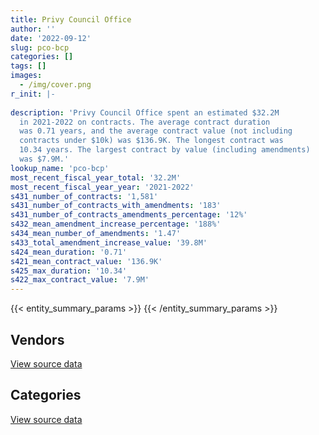 ```yaml
---
title: Privy Council Office
author: ''
date: '2022-09-12'
slug: pco-bcp
categories: []
tags: []
images:
  - /img/cover.png
r_init: |-
  
description: 'Privy Council Office spent an estimated $32.2M
  in 2021-2022 on contracts. The average contract duration
  was 0.71 years, and the average contract value (not including
  contracts under $10k) was $136.9K. The longest contract was
  10.34 years. The largest contract by value (including amendments)
  was $7.9M.'
lookup_name: 'pco-bcp'
most_recent_fiscal_year_total: '32.2M'
most_recent_fiscal_year_year: '2021-2022'
s431_number_of_contracts: '1,581'
s431_number_of_contracts_with_amendments: '183'
s431_number_of_contracts_amendments_percentage: '12%'
s432_mean_amendment_increase_percentage: '188%'
s434_mean_number_of_amendments: '1.47'
s433_total_amendment_increase_value: '39.8M'
s424_mean_duration: '0.71'
s421_mean_contract_value: '136.9K'
s425_max_duration: '10.34'
s422_max_contract_value: '7.9M'
---
```


<script src="/rmarkdown-libs/htmlwidgets/htmlwidgets.js"></script>
<link href="/rmarkdown-libs/datatables-css/datatables-crosstalk.css" rel="stylesheet" />
<script src="/rmarkdown-libs/datatables-binding/datatables.js"></script>
<script src="/rmarkdown-libs/jquery/jquery-3.6.0.min.js"></script>
<link href="/rmarkdown-libs/dt-core-bootstrap/css/dataTables.bootstrap.min.css" rel="stylesheet" />
<link href="/rmarkdown-libs/dt-core-bootstrap/css/dataTables.bootstrap.extra.css" rel="stylesheet" />
<script src="/rmarkdown-libs/dt-core-bootstrap/js/jquery.dataTables.min.js"></script>
<script src="/rmarkdown-libs/dt-core-bootstrap/js/dataTables.bootstrap.min.js"></script>
<link href="/rmarkdown-libs/crosstalk/css/crosstalk.min.css" rel="stylesheet" />
<script src="/rmarkdown-libs/crosstalk/js/crosstalk.min.js"></script>
<script src="/rmarkdown-libs/htmlwidgets/htmlwidgets.js"></script>
<link href="/rmarkdown-libs/datatables-css/datatables-crosstalk.css" rel="stylesheet" />
<script src="/rmarkdown-libs/datatables-binding/datatables.js"></script>
<script src="/rmarkdown-libs/jquery/jquery-3.6.0.min.js"></script>
<link href="/rmarkdown-libs/dt-core-bootstrap/css/dataTables.bootstrap.min.css" rel="stylesheet" />
<link href="/rmarkdown-libs/dt-core-bootstrap/css/dataTables.bootstrap.extra.css" rel="stylesheet" />
<script src="/rmarkdown-libs/dt-core-bootstrap/js/jquery.dataTables.min.js"></script>
<script src="/rmarkdown-libs/dt-core-bootstrap/js/dataTables.bootstrap.min.js"></script>
<link href="/rmarkdown-libs/crosstalk/css/crosstalk.min.css" rel="stylesheet" />
<script src="/rmarkdown-libs/crosstalk/js/crosstalk.min.js"></script>

{{< entity_summary_params >}}
{{< /entity_summary_params >}}

## Vendors

<div id="htmlwidget-1" style="width:100%;height:auto;" class="datatables html-widget"></div>
<script type="application/json" data-for="htmlwidget-1">{"x":{"style":"bootstrap","filter":"none","vertical":false,"data":[["<a href=\"/vendors/adga_group/\">ADGA Group<\/a>","<a href=\"/vendors/adrm_technology_consulting/\">ADRM Technology Consulting<\/a>","<a href=\"/vendors/advanced_business_interiors/\">Advanced Business Interiors<\/a>","<a href=\"/vendors/advanced_chippewa_technologies/\">Advanced Chippewa Technologies<\/a>","<a href=\"/vendors/altis_human_resources/\">Altis Human Resources<\/a>","<a href=\"/vendors/aon_reed_stenhouse/\">Aon Reed Stenhouse<\/a>","<a href=\"/vendors/applied_electonics/\">Applied Electonics<\/a>","<a href=\"/vendors/ari_financial_services/\">ARI Financial Services<\/a>","<a href=\"/vendors/artemp_personnel_services/\">Artemp Personnel Services<\/a>","<a href=\"/vendors/avi_spl_canada/\">AVI SPL Canada<\/a>","<a href=\"/vendors/bdo_canada/\">BDO Canada<\/a>","<a href=\"/vendors/bell_canada/\">Bell Canada<\/a>","<a href=\"/vendors/canadian_corps_of_commissionaires/\">Canadian Corps of Commissionaires<\/a>","<a href=\"/vendors/canon/\">Canon<\/a>","<a href=\"/vendors/carahsoft_technology/\">Carahsoft Technology<\/a>","<a href=\"/vendors/cdw_canada/\">CDW Canada<\/a>","<a href=\"/vendors/cgi/\">CGI<\/a>","<a href=\"/vendors/cision_canada/\">Cision Canada<\/a>","<a href=\"/vendors/cofomo/\">Cofomo<\/a>","<a href=\"/vendors/compugen/\">Compugen<\/a>","<a href=\"/vendors/contract_community/\">Contract Community<\/a>","<a href=\"/vendors/coradix_technology_consulting/\">Coradix Technology Consulting<\/a>","<a href=\"/vendors/cossette_communications/\">Cossette Communications<\/a>","<a href=\"/vendors/decisive_group/\">Decisive Group<\/a>","<a href=\"/vendors/dell_computer/\">Dell Computer<\/a>","<a href=\"/vendors/deloitte/\">Deloitte<\/a>","<a href=\"/vendors/dynabook_canada/\">Dynabook Canada<\/a>","<a href=\"/vendors/dynamic_personnel_consultants/\">Dynamic Personnel Consultants<\/a>","<a href=\"/vendors/ebsco_canada/\">EBSCO Canada<\/a>","<a href=\"/vendors/eclipsys_solutions/\">Eclipsys Solutions<\/a>","<a href=\"/vendors/ecole_de_langues_abce/\">Ecole De Langues Abce<\/a>","<a href=\"/vendors/ecole_de_langues_la_cite/\">Ecole De Langues La Cite<\/a>","<a href=\"/vendors/ekos_research_associates/\">Ekos Research Associates<\/a>","<a href=\"/vendors/environics_research_group/\">Environics Research Group<\/a>","<a href=\"/vendors/evaluation_personnel_selection/\">Evaluation Personnel Selection<\/a>","<a href=\"/vendors/excel_human_resources/\">Excel Human Resources<\/a>","<a href=\"/vendors/factiva/\">Factiva<\/a>","<a href=\"/vendors/fast_forward_french/\">Fast Forward French<\/a>","<a href=\"/vendors/federal_express_canada/\">Federal Express Canada<\/a>","<a href=\"/vendors/fmc_professionals/\">FMC Professionals<\/a>","<a href=\"/vendors/ford_motor_company/\">Ford Motor Company<\/a>","<a href=\"/vendors/garda_security_group/\">Garda Security Group<\/a>","<a href=\"/vendors/gartner/\">Gartner<\/a>","<a href=\"/vendors/general_dynamics/\">General Dynamics<\/a>","<a href=\"/vendors/global_knowledge/\">Global Knowledge<\/a>","<a href=\"/vendors/global_upholstery/\">Global Upholstery<\/a>","<a href=\"/vendors/graybridge_international_consulting/\">Graybridge International Consulting<\/a>","<a href=\"/vendors/horizant/\">Horizant<\/a>","<a href=\"/vendors/hypertec/\">Hypertec<\/a>","<a href=\"/vendors/i4c_information_technology/\">I4C Information Technology<\/a>","<a href=\"/vendors/ibiska_telecom/\">Ibiska Telecom<\/a>","<a href=\"/vendors/ibm_canada/\">IBM Canada<\/a>","<a href=\"/vendors/ihs_global/\">IHS Global<\/a>","<a href=\"/vendors/interactive_audio_visual/\">Interactive Audio Visual<\/a>","<a href=\"/vendors/ipsos/\">Ipsos<\/a>","<a href=\"/vendors/ipss/\">IPSS<\/a>","<a href=\"/vendors/iron_mountain/\">Iron Mountain<\/a>","<a href=\"/vendors/itex/\">ITEX<\/a>","<a href=\"/vendors/konica_minolta_business_solutions/\">Konica Minolta Business Solutions<\/a>","<a href=\"/vendors/l3harris/\">L3Harris<\/a>","<a href=\"/vendors/lexisnexis_canada/\">LexisNexis Canada<\/a>","<a href=\"/vendors/linovati/\">Linovati<\/a>","<a href=\"/vendors/lionbridge/\">Lionbridge<\/a>","<a href=\"/vendors/lumina_it/\">Lumina IT<\/a>","<a href=\"/vendors/mccarthy_tetrault/\">McCarthy Tetrault<\/a>","<a href=\"/vendors/media_q/\">Media Q<\/a>","<a href=\"/vendors/microsoft_canada/\">Microsoft Canada<\/a>","<a href=\"/vendors/mindwire_systems/\">Mindwire Systems<\/a>","<a href=\"/vendors/mishkumi_technologies/\">Mishkumi Technologies<\/a>","<a href=\"/vendors/mnp/\">MNP<\/a>","<a href=\"/vendors/modis_canada/\">Modis Canada<\/a>","<a href=\"/vendors/morneau_shepell/\">Morneau Shepell<\/a>","<a href=\"/vendors/national_arts_centre/\">National Arts Centre<\/a>","<a href=\"/vendors/naut_mawt_tribal_council/\">Naut’sa mawt Tribal Council<\/a>","<a href=\"/vendors/newfound_recruiting/\">Newfound Recruiting<\/a>","<a href=\"/vendors/nimble_information_strategies/\">Nimble Information Strategies<\/a>","<a href=\"/vendors/nisha_techonologies/\">Nisha Techonologies<\/a>","<a href=\"/vendors/northern_micro/\">Northern Micro<\/a>","<a href=\"/vendors/nova_networks/\">Nova Networks<\/a>","<a href=\"/vendors/nuix_north_america/\">Nuix North America<\/a>","<a href=\"/vendors/openframe_technologies/\">OpenFrame Technologies<\/a>","<a href=\"/vendors/oracle_canada/\">Oracle Canada<\/a>","<a href=\"/vendors/pitney_bowes/\">Pitney Bowes<\/a>","<a href=\"/vendors/pricewaterhouse_coopers/\">Pricewaterhouse Coopers<\/a>","<a href=\"/vendors/printers_plus/\">Printers Plus<\/a>","<a href=\"/vendors/protak_consulting_group/\">Protak Consulting Group<\/a>","<a href=\"/vendors/purelogic/\">PureLogic<\/a>","<a href=\"/vendors/purespirit_solutions/\">PureSpirIT Solutions<\/a>","<a href=\"/vendors/qmr/\">QMR<\/a>","<a href=\"/vendors/quintet_consulting/\">Quintet Consulting<\/a>","<a href=\"/vendors/randstad/\">Randstad<\/a>","<a href=\"/vendors/raymond_chabot_grant_thornton/\">Raymond Chabot Grant Thornton<\/a>","<a href=\"/vendors/rhea/\">RHEA<\/a>","<a href=\"/vendors/ricoh/\">Ricoh<\/a>","<a href=\"/vendors/rogers/\">Rogers<\/a>","<a href=\"/vendors/samson_associes/\">Samson Associes<\/a>","<a href=\"/vendors/shi_canada/\">SHI Canada<\/a>","<a href=\"/vendors/si_systems/\">SI Systems<\/a>","<a href=\"/vendors/simplex_grinnell/\">Simplex Grinnell<\/a>","<a href=\"/vendors/softchoice/\">Softchoice<\/a>","<a href=\"/vendors/softsim_technologies/\">Softsim Technologies<\/a>","<a href=\"/vendors/supremex/\">SupremeX<\/a>","<a href=\"/vendors/synersolutions_technologies/\">SynerSolutions Technologies<\/a>","<a href=\"/vendors/tag_hr/\">Tag HR<\/a>","<a href=\"/vendors/teknion/\">Teknion<\/a>","<a href=\"/vendors/teksystems_canada/\">Teksystems Canada<\/a>","<a href=\"/vendors/telus_canada/\">Telus Canada<\/a>","<a href=\"/vendors/the_ktl_group/\">The KTL Group<\/a>","<a href=\"/vendors/the_masha_krupp_translation_group/\">The Masha Krupp Translation Group<\/a>","<a href=\"/vendors/the_right_door_consulting/\">The Right Door Consulting<\/a>","<a href=\"/vendors/the_vcan_group/\">The VCAN Group<\/a>","<a href=\"/vendors/thomson_reuters/\">Thomson Reuters<\/a>","<a href=\"/vendors/toshiba_canada/\">Toshiba Canada<\/a>","<a href=\"/vendors/totem_offisource/\">Totem Offisource<\/a>","<a href=\"/vendors/toyota/\">Toyota<\/a>","<a href=\"/vendors/turtle_island_staffing/\">Turtle Island Staffing<\/a>","<a href=\"/vendors/university_of_ottawa/\">University of Ottawa<\/a>","<a href=\"/vendors/university_of_toronto/\">University of Toronto<\/a>","<a href=\"/vendors/workdynamics_technologies/\">WorkDynamics Technologies<\/a>","<a href=\"/vendors/wpp_group_canada_communications/\">WPP Group Canada Communications<\/a>","<a href=\"/vendors/xerox/\">Xerox<\/a>","<a href=\"/vendors/zycom/\">Zycom<\/a>"],[null,397066.55,201865.22,105504.43,120451.67,11453.13,338269.81,96705.34,24577.5,37998.22,53671.13,84838.1,3407784.67,14871.94,118633.7,188943.77,177743.25,1020284.45,1099687.76,null,10752.26,null,16272,13883.07,null,415226.46,null,69542.91,127545.66,52558.87,14910,15732.5,null,6681.74,61770.64,349761.67,136748.48,null,51763.54,111014.03,96844.4,null,null,null,null,null,null,3761.38,68034.48,null,128286.46,38776.23,63224.83,60090.24,766232.73,null,null,null,36384.22,null,null,39342.52,25973.71,79709.7,950136.89,160488.74,256215.17,922607.59,27063.74,null,null,4088.65,83820.96,5888061.8,85380.87,null,815896.23,1056909.63,1894.4,null,null,6432.93,null,630638.1,194281,7950.81,null,null,19223.62,70632.59,null,24577.5,17379.4,76942.92,193497.36,45477.86,null,21075.78,179287.33,160561.62,null,33482.6,null,44858.18,1028354.01,null,34489.25,8604.26,22679.1,24408,null,null,187969.06,114994.16,null,null,null,null,83438.19,185632.15,199118.49,22672.32],[null,398947.56,70203.72,277359.09,29082.31,10959.83,573436.24,130041.97,null,26834.29,null,70177.6,4114303.64,null,null,7183.37,182139.4,1002998.75,1154192.64,null,null,23255.4,null,null,null,732425.49,null,180202.42,167735.5,57377.53,81880.75,null,64292.63,159708.64,72146.31,266092.25,140656.95,6967.8,110495.86,null,null,null,null,345165.55,24860,null,null,17873.6,null,null,686402.67,23140.37,63128.41,null,null,null,89792.32,null,493208.36,null,null,206837.07,26044.87,46830.25,null,147965.5,262287.88,1231889.19,null,47546.45,105756.7,4335.25,70787.96,2021938.2,266908.64,null,497694.49,350719.91,233444.05,260439.59,null,null,6822.51,639257.61,198961.9,1982.26,11258.19,56596.03,null,138744.55,50602.12,45200,27939.67,52868.76,172898.16,null,null,204229.01,165960.26,163851.72,null,37526.63,null,42940,285476.46,717094.25,28490.08,null,null,23306.25,null,null,null,116334.5,55243.41,null,null,106623.98,4571.96,null,199664.02,null],[25504.75,649930.26,null,28209.91,79816.05,2681.82,270828.02,121868.17,null,null,null,161187.36,2585627.58,null,2588.76,204515.98,181641.75,954369,1152403.62,125871.84,null,42191.94,null,null,254610.51,738060.74,62586.2,null,101559.98,56562.83,null,null,184307.37,140969.62,71949.19,293426.91,172349.24,50604.02,null,null,240436.88,null,6960.37,null,null,14825.21,null,4160.48,94807,377073.27,1003626.13,67631.45,2997.72,31252.27,38985,null,66605.84,38443.09,39529.33,899723.48,1120.16,115779.44,19787.22,55362.42,null,165023.05,728059.36,1220847.79,null,63236.89,485658.5,4323.41,null,null,144491.29,22769.5,85005.95,1578485.95,16921.4,23482.72,8279.05,null,6803.87,637511.01,184993.74,null,null,null,null,517395.1,62397.88,null,39374.43,152034.53,69493.83,null,10642.39,1442031.3,165506.81,55528.1,57956.79,null,4281095.4,null,null,664160.13,14803,null,null,null,51902.85,662.61,null,12136.2,null,null,null,null,null,null,199118.49,null],[154849.52,128246.23,11948.76,260211.12,48381.75,null,85732.15,null,null,null,null,161187.36,2837710.44,null,11811.24,40827.02,181641.75,877309.26,236278.7,63005.36,null,null,null,null,154243.25,532069.97,null,null,102321.45,56562.83,null,null,99175.82,153680,24048.77,304686.09,206272.95,90410.61,null,null,106782.74,18204.93,72967.16,null,null,14272.58,17946.47,42182.63,null,1408676.91,514269.72,22304.6,null,null,null,12257.28,66841.8,275131.91,28154.09,1676.06,11681.67,null,39782.02,39776,null,148499.82,1260883.71,704445.58,null,15776.66,536885.5,4323.41,null,null,null,null,null,3149536.61,40750.41,242528.76,125910.48,null,6803.87,148546.29,135267.72,null,null,null,41245,10282.7,null,null,null,172446.72,59827.04,null,28334.86,699856.74,165506.81,181959.64,306583.01,null,null,null,null,426993.11,null,null,null,null,274558.57,10515.39,null,31614.59,null,17926.47,27980.54,99411.75,null,null,199118.49,null]],"container":"<table class=\"table table-striped table-hover row-border order-column display\">\n  <thead>\n    <tr>\n      <th>Vendor<\/th>\n      <th>2018-2019<\/th>\n      <th>2019-2020<\/th>\n      <th>2020-2021<\/th>\n      <th>2021-2022<\/th>\n    <\/tr>\n  <\/thead>\n<\/table>","options":{"order":[[4,"desc"]],"pageLength":10,"autoWidth":true,"columnDefs":[{"targets":1,"render":"function(data, type, row, meta) {\n    return type !== 'display' ? data : DTWidget.formatCurrency(data, \"$\", 2, 3, \",\", \".\", true, null);\n  }"},{"targets":2,"render":"function(data, type, row, meta) {\n    return type !== 'display' ? data : DTWidget.formatCurrency(data, \"$\", 2, 3, \",\", \".\", true, null);\n  }"},{"targets":3,"render":"function(data, type, row, meta) {\n    return type !== 'display' ? data : DTWidget.formatCurrency(data, \"$\", 2, 3, \",\", \".\", true, null);\n  }"},{"targets":4,"render":"function(data, type, row, meta) {\n    return type !== 'display' ? data : DTWidget.formatCurrency(data, \"$\", 2, 3, \",\", \".\", true, null);\n  }"},{"width":"16%","targets":[1,2,3,4]},{"className":"dt-right","targets":[1,2,3,4]}],"orderClasses":false}},"evals":["options.columnDefs.0.render","options.columnDefs.1.render","options.columnDefs.2.render","options.columnDefs.3.render"],"jsHooks":[]}</script>
<p class="text-right">
<a href="https://github.com/GoC-Spending/contracts-data/tree/main/data/out/departments/pco-bcp/summary_by_fiscal_year_by_vendor.csv" class="source-data-link btn btn-link">View source data</a>
</p>

## Categories

<div id="htmlwidget-2" style="width:100%;height:auto;" class="datatables html-widget"></div>
<script type="application/json" data-for="htmlwidget-2">{"x":{"style":"bootstrap","filter":"none","vertical":false,"data":[["<a href=\"/categories/other/\">(Other)<\/a>","<a href=\"/categories/facilities_and_construction/\">Facilities and construction<\/a>","<a href=\"/categories/office_management/\">Office management<\/a>","<a href=\"/categories/professional_services/\">Professional services<\/a>","<a href=\"/categories/information_technology/\">Information technology<\/a>","<a href=\"/categories/transportation_and_logistics/\">Transportation and logistics<\/a>","<a href=\"/categories/industrial_products_and_services/\">Industrial products and services<\/a>","<a href=\"/categories/travel/\">Travel<\/a>","<a href=\"/categories/security_and_protection/\">Security and protection<\/a>","<a href=\"/categories/human_capital/\">Human capital<\/a>"],[42345.32,362821.27,2130309.07,19084015.46,11075474.66,475460.66,236549.44,16631.68,3391151.07,1168779.53],[null,153286.79,1282984.73,13666903.21,14853453.99,587303.75,273364,33141.43,4114303.64,1228095.35],[null,126695.47,540605.17,7861431.37,18173954.17,572078.04,2341967.19,null,2591174.94,685170.17],[null,53017.47,597403.68,8539669.47,18850423.7,282689.92,138312.48,64043.28,2922377.03,721358.55]],"container":"<table class=\"table table-striped table-hover row-border order-column display\">\n  <thead>\n    <tr>\n      <th>Category<\/th>\n      <th>2018-2019<\/th>\n      <th>2019-2020<\/th>\n      <th>2020-2021<\/th>\n      <th>2021-2022<\/th>\n    <\/tr>\n  <\/thead>\n<\/table>","options":{"order":[[4,"desc"]],"dom":"t","pageLength":30,"autoWidth":true,"columnDefs":[{"targets":1,"render":"function(data, type, row, meta) {\n    return type !== 'display' ? data : DTWidget.formatCurrency(data, \"$\", 2, 3, \",\", \".\", true, null);\n  }"},{"targets":2,"render":"function(data, type, row, meta) {\n    return type !== 'display' ? data : DTWidget.formatCurrency(data, \"$\", 2, 3, \",\", \".\", true, null);\n  }"},{"targets":3,"render":"function(data, type, row, meta) {\n    return type !== 'display' ? data : DTWidget.formatCurrency(data, \"$\", 2, 3, \",\", \".\", true, null);\n  }"},{"targets":4,"render":"function(data, type, row, meta) {\n    return type !== 'display' ? data : DTWidget.formatCurrency(data, \"$\", 2, 3, \",\", \".\", true, null);\n  }"},{"width":"16%","targets":[1,2,3,4]},{"className":"dt-right","targets":[1,2,3,4]}],"orderClasses":false,"lengthMenu":[10,25,30,50,100]}},"evals":["options.columnDefs.0.render","options.columnDefs.1.render","options.columnDefs.2.render","options.columnDefs.3.render"],"jsHooks":[]}</script>
<p class="text-right">
<a href="https://github.com/GoC-Spending/contracts-data/tree/main/data/out/departments/pco-bcp/summary_by_fiscal_year_by_category.csv" class="source-data-link btn btn-link">View source data</a>
</p>
